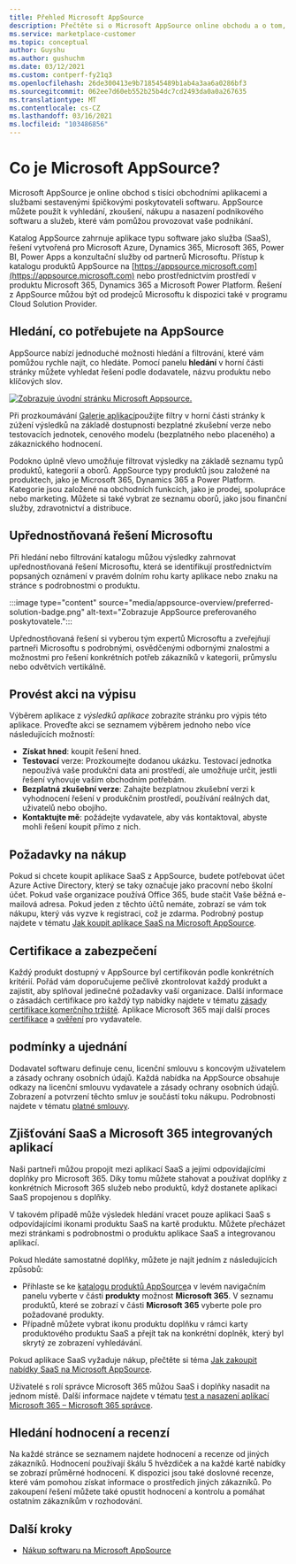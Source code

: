 ```yaml
---
title: Přehled Microsoft AppSource
description: Přečtěte si o Microsoft AppSource online obchodu a o tom, jak můžete najít a rozsáhlý katalog softwaru a řešení.
ms.service: marketplace-customer
ms.topic: conceptual
author: Guyshu
ms.author: gushuchm
ms.date: 03/12/2021
ms.custom: contperf-fy21q3
ms.openlocfilehash: 26de300413e9b718545489b1ab4a3aa6a0286bf3
ms.sourcegitcommit: 062ee7d60eb552b25b4dc7cd2493da0a0a267635
ms.translationtype: MT
ms.contentlocale: cs-CZ
ms.lasthandoff: 03/16/2021
ms.locfileid: "103486856"
---
```

# <a name="what-is-microsoft-appsource"></a>Co je Microsoft AppSource?

Microsoft AppSource je online obchod s tisíci obchodními aplikacemi a službami sestavenými špičkovými poskytovateli softwaru. AppSource můžete použít k vyhledání, zkoušení, nákupu a nasazení podnikového softwaru a služeb, které vám pomůžou provozovat vaše podnikání.

Katalog AppSource zahrnuje aplikace typu software jako služba (SaaS), řešení vytvořená pro Microsoft Azure, Dynamics 365, Microsoft 365, Power BI, Power Apps a konzultační služby od partnerů Microsoftu. Přístup k katalogu produktů AppSource na [https://appsource.microsoft.com](https://appsource.microsoft.com) nebo prostřednictvím prostředí v produktu Microsoft 365, Dynamics 365 a Microsoft Power Platform. Řešení z AppSource můžou být od prodejců Microsoftu k dispozici také v programu Cloud Solution Provider.

## <a name="find-what-you-need-on-appsource"></a>Hledání, co potřebujete na AppSource

AppSource nabízí jednoduché možnosti hledání a filtrování, které vám pomůžou rychle najít, co hledáte. Pomocí panelu **hledání** v horní části stránky můžete vyhledat řešení podle dodavatele, názvu produktu nebo klíčových slov.

[![Zobrazuje úvodní stránku Microsoft Appsource.](media/appsource-overview/appsource-home-page.png)](media/appsource-overview/appsource-home-page.png#lightbox)

Při prozkoumávání [Galerie aplikací](https://appsource.microsoft.com/marketplace/apps)použijte filtry v horní části stránky k zúžení výsledků na základě dostupnosti bezplatné zkušební verze nebo testovacích jednotek, cenového modelu (bezplatného nebo placeného) a zákaznického hodnocení.

Podokno úplně vlevo umožňuje filtrovat výsledky na základě seznamu typů produktů, kategorií a oborů. AppSource typy produktů jsou založené na produktech, jako je Microsoft 365, Dynamics 365 a Power Platform. Kategorie jsou založené na obchodních funkcích, jako je prodej, spolupráce nebo marketing. Můžete si také vybrat ze seznamu oborů, jako jsou finanční služby, zdravotnictví a distribuce.

## <a name="microsoft-preferred-solutions"></a>Upřednostňovaná řešení Microsoftu

Při hledání nebo filtrování katalogu můžou výsledky zahrnovat upřednostňovaná řešení Microsoftu, která se identifikují prostřednictvím popsaných oznámení v pravém dolním rohu karty aplikace nebo znaku na stránce s podrobnostmi o produktu.

:::image type="content" source="media/appsource-overview/preferred-solution-badge.png" alt-text="Zobrazuje AppSource preferovaného poskytovatele.":::

Upřednostňovaná řešení si vyberou tým expertů Microsoftu a zveřejňují partneři Microsoftu s podrobnými, osvědčenými odbornými znalostmi a možnostmi pro řešení konkrétních potřeb zákazníků v kategorii, průmyslu nebo odvětvích vertikálně.

## <a name="take-action-on-a-listing"></a>Provést akci na výpisu

Výběrem aplikace z *výsledků aplikace* zobrazíte stránku pro výpis této aplikace. Proveďte akci se seznamem výběrem jednoho nebo více následujících možností:

- **Získat hned**: koupit řešení hned.
- **Testovací** verze: Prozkoumejte dodanou ukázku. Testovací jednotka nepoužívá vaše produkční data ani prostředí, ale umožňuje určit, jestli řešení vyhovuje vašim obchodním potřebám.
- **Bezplatná zkušební verze**: Zahajte bezplatnou zkušební verzi k vyhodnocení řešení v produkčním prostředí, používání reálných dat, uživatelů nebo obojího.
- **Kontaktujte mě**: požádejte vydavatele, aby vás kontaktoval, abyste mohli řešení koupit přímo z nich.

## <a name="purchasing-requirements"></a>Požadavky na nákup

Pokud si chcete koupit aplikace SaaS z AppSource, budete potřebovat účet Azure Active Directory, který se taky označuje jako pracovní nebo školní účet. Pokud vaše organizace používá Office 365, bude stačit Vaše běžná e-mailová adresa. Pokud jeden z těchto účtů nemáte, zobrazí se vám tok nákupu, který vás vyzve k registraci, což je zdarma. Podrobný postup najdete v tématu [Jak koupit aplikace SaaS na Microsoft AppSource](purchase-software-appsource.md).

## <a name="certification-and-security"></a>Certifikace a zabezpečení

Každý produkt dostupný v AppSource byl certifikován podle konkrétních kritérií. Pořád vám doporučujeme pečlivě zkontrolovat každý produkt a zajistit, aby splňoval jedinečné požadavky vaší organizace. Další informace o zásadách certifikace pro každý typ nabídky najdete v tématu [zásady certifikace komerčního tržiště](/legal/marketplace/certification-policies). Aplikace Microsoft 365 mají další proces [certifikace](/microsoft-365-app-certification/docs/enterprise-app-certification-guide) a [ověření](/microsoft-365-app-certification/docs/enterprise-app-attestation-guide) pro vydavatele.

## <a name="terms-and-conditions"></a>podmínky a ujednání

Dodavatel softwaru definuje cenu, licenční smlouvu s koncovým uživatelem a zásady ochrany osobních údajů. Každá nabídka na AppSource obsahuje odkazy na licenční smlouvu vydavatele a zásady ochrany osobních údajů. Zobrazení a potvrzení těchto smluv je součástí toku nákupu. Podrobnosti najdete v tématu [platné smlouvy](legal-contracts.md).

## <a name="discover-saas-and-microsoft-365-integrated-apps"></a>Zjišťování SaaS a Microsoft 365 integrovaných aplikací

Naši partneři můžou propojit mezi aplikací SaaS a jejími odpovídajícími doplňky pro Microsoft 365. Díky tomu můžete stahovat a používat doplňky z konkrétních Microsoft 365 služeb nebo produktů, když dostanete aplikaci SaaS propojenou s doplňky.

V takovém případě může výsledek hledání vracet pouze aplikaci SaaS s odpovídajícími ikonami produktu SaaS na kartě produktu. Můžete přecházet mezi stránkami s podrobnostmi o produktu aplikace SaaS a integrovanou aplikací.

Pokud hledáte samostatné doplňky, můžete je najít jedním z následujících způsobů:

- Přihlaste se ke [katalogu produktů AppSource](https://appsource.microsoft.com/marketplace/apps/)a v levém navigačním panelu vyberte v části **produkty** možnost **Microsoft 365**. V seznamu produktů, které se zobrazí v části **Microsoft 365** vyberte pole pro požadované produkty.
- Případně můžete vybrat ikonu produktu doplňku v rámci karty produktového produktu SaaS a přejít tak na konkrétní doplněk, který byl skrytý ze zobrazení vyhledávání.

Pokud aplikace SaaS vyžaduje nákup, přečtěte si téma [Jak zakoupit nabídky SaaS na Microsoft AppSource](purchase-software-appsource.md).

Uživatelé s rolí správce Microsoft 365 můžou SaaS i doplňky nasadit na jednom místě. Další informace najdete v tématu [test a nasazení aplikací Microsoft 365 – Microsoft 365 správce](/microsoft-365/admin/manage/test-and-deploy-microsoft-365-apps).

## <a name="find-ratings-and-reviews"></a>Hledání hodnocení a recenzí

Na každé stránce se seznamem najdete hodnocení a recenze od jiných zákazníků. Hodnocení používají škálu 5 hvězdiček a na každé kartě nabídky se zobrazí průměrné hodnocení. K dispozici jsou také doslovné recenze, které vám pomohou získat informace o prostředích jiných zákazníků. Po zakoupení řešení můžete také opustit hodnocení a kontrolu a pomáhat ostatním zákazníkům v rozhodování.

## <a name="next-steps"></a>Další kroky

- [Nákup softwaru na Microsoft AppSource](purchase-software-appsource.md)
